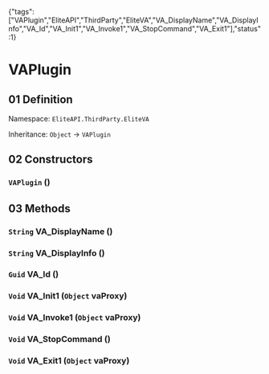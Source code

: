 {"tags":["VAPlugin","EliteAPI","ThirdParty","EliteVA","VA_DisplayName","VA_DisplayInfo","VA_Id","VA_Init1","VA_Invoke1","VA_StopCommand","VA_Exit1"],"status":1}

# VAPlugin

## 01 Definition

Namespace: `EliteAPI.ThirdParty.EliteVA`

Inheritance: `Object` → `VAPlugin`

## 02 Constructors

### `VAPlugin` ()

## 03 Methods

### `String` VA_DisplayName ()

### `String` VA_DisplayInfo ()

### `Guid` VA_Id ()

### `Void` VA_Init1 (`Object` vaProxy)

### `Void` VA_Invoke1 (`Object` vaProxy)

### `Void` VA_StopCommand ()

### `Void` VA_Exit1 (`Object` vaProxy)

